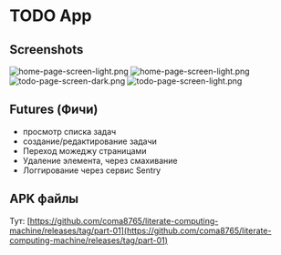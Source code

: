 # TODO App

## Screenshots
![home-page-screen-light.png](docs/images/home-page-screen-light.png)
![home-page-screen-light.png](docs/images/home-page-screen-dark.png)
![todo-page-screen-dark.png](docs/images/todo-page-screen-dark.png)
![todo-page-screen-light.png](docs/images/todo-page-screen-light.png)


## Futures (Фичи)
- просмотр списка задач
- создание/редактирование задачи
- Переход можеджу страницами
- Удаление элемента, через смахивание
- Логгирование через сервис Sentry

## APK файлы
Тут:
[https://github.com/coma8765/literate-computing-machine/releases/tag/part-01](https://github.com/coma8765/literate-computing-machine/releases/tag/part-01)
